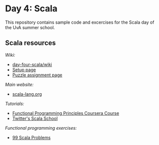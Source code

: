 Day 4: Scala
============

This repository contains sample code and excercises for the Scala day of the UvA summer school.


Scala resources
---------------

*Wiki:*
* [day-four-scala/wiki](https://github.com/eamelink/day-four-scala/wiki)
* [Setup page](https://github.com/eamelink/day-four-scala/wiki/Setup)
* [Puzzle assignment page](https://github.com/eamelink/day-four-scala/wiki/Puzzle)

*Main website:*
* [scala-lang.org](http://www.scala-lang.org/)

*Tutorials:*
* [Functional Programming Principles Coursera Course](https://www.coursera.org/course/progfun)
* [Twitter's Scala School](http://twitter.github.io/scala_school/)

*Functional programming exercises:*
* [99 Scala Problems](http://aperiodic.net/phil/scala/s-99/)

